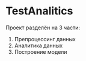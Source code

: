 # TestAnalitics

Проект разделён на 3 части:

1. Препроцессинг данных
2. Аналитика данных
3. Построение модели